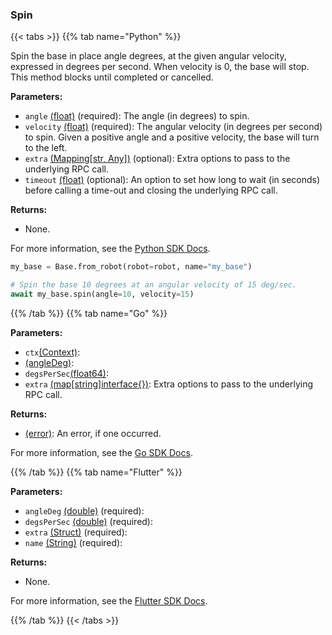 ### Spin

{{< tabs >}}
{{% tab name="Python" %}}

Spin the base in place angle degrees, at the given angular velocity, expressed in degrees per second. When velocity is 0, the base will stop. This method blocks until completed or cancelled.

**Parameters:**

- `angle` [(float)](https://docs.python.org/3/library/stdtypes.html#numeric-types-int-float-complex) (required): The angle (in degrees) to spin.
- `velocity` [(float)](https://docs.python.org/3/library/stdtypes.html#numeric-types-int-float-complex) (required): The angular velocity (in degrees per second) to spin. Given a positive angle and a positive velocity, the base will turn to the left.
- `extra` [(Mapping[str, Any])](<INSERT PARAM TYPE LINK>) (optional): Extra options to pass to the underlying RPC call.
- `timeout` [(float)](<INSERT PARAM TYPE LINK>) (optional): An option to set how long to wait (in seconds) before calling a time-out and closing the underlying RPC call.

**Returns:**

- None.

For more information, see the [Python SDK Docs](https://python.viam.dev/autoapi/viam/components/base/client/index.html#viam.components.base.client.BaseClient.spin).

``` python {class="line-numbers linkable-line-numbers"}
my_base = Base.from_robot(robot=robot, name="my_base")

# Spin the base 10 degrees at an angular velocity of 15 deg/sec.
await my_base.spin(angle=10, velocity=15)
```

{{% /tab %}}
{{% tab name="Go" %}}

**Parameters:**

- `ctx`[(Context)](https://pkg.go.dev/context#Context):
- [(angleDeg)](<INSERT PARAM TYPE LINK>):
- `degsPerSec`[(float64)](https://pkg.go.dev/builtin#float64):
- `extra` [(map[string]interface\{\})](https://go.dev/blog/maps): Extra options to pass to the underlying RPC call.

**Returns:**

- [(error)](https://pkg.go.dev/builtin#error): An error, if one occurred.

For more information, see the [Go SDK Docs](https://pkg.go.dev/go.viam.com/rdk/components/base#Base).

{{% /tab %}}
{{% tab name="Flutter" %}}

**Parameters:**

- `angleDeg` [(double)](https://api.flutter.dev/flutter/dart-core/double-class.html) (required):
- `degsPerSec` [(double)](https://api.flutter.dev/flutter/dart-core/double-class.html) (required):
- `extra` [(Struct)](<INSERT PARAM TYPE LINK>) (required):
- `name` [(String)](https://api.flutter.dev/flutter/dart-core/String-class.html) (required):

**Returns:**

- None.

For more information, see the [Flutter SDK Docs](https://flutter.viam.dev/viam_protos.component.base/BaseServiceClient/spin.html).

{{% /tab %}}
{{< /tabs >}}
